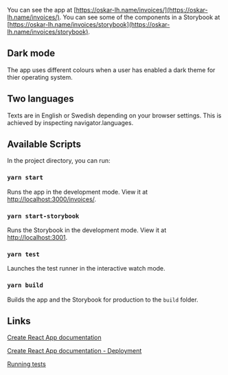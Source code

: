 You can see the app at [https://oskar-lh.name/invoices/](https://oskar-lh.name/invoices/).
You can see some of the components in a Storybook at [https://oskar-lh.name/invoices/storybook](https://oskar-lh.name/invoices/storybook).

## Dark mode

The app uses different colours when a user has enabled a dark theme for thier operating system.

## Two languages

Texts are in English or Swedish depending on your browser settings. This is achieved by inspecting navigator.languages.

## Available Scripts

In the project directory, you can run:

### `yarn start`

Runs the app in the development mode. View it at [http://localhost:3000/invoices/](http://localhost:3000/invoices/).

### `yarn start-storybook`

Runs the Storybook in the development mode. View it at [http://localhost:3001](http://localhost:3001).

### `yarn test`

Launches the test runner in the interactive watch mode.

### `yarn build`

Builds the app and the Storybook for production to the `build` folder.

## Links

[Create React App documentation](https://facebook.github.io/create-react-app/docs/getting-started)

[Create React App documentation - Deployment](https://facebook.github.io/create-react-app/docs/deployment)

[Running tests](https://facebook.github.io/create-react-app/docs/running-tests)
